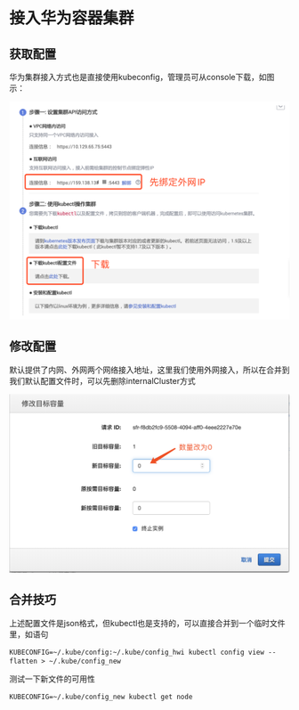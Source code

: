 # 接入华为容器集群

## 获取配置

华为集群接入方式也是直接使用kubeconfig，管理员可从console下载，如图示：

![](../../.gitbook/assets/image%20%2854%29.png)

## 修改配置

默认提供了内网、外网两个网络接入地址，这里我们使用外网接入，所以在合并到我们默认配置文件时，可以先删除internalCluster方式

![](../../.gitbook/assets/image%20%286%29.png)

## 合并技巧

上述配置文件是json格式，但kubectl也是支持的，可以直接合并到一个临时文件里，如语句

```text
KUBECONFIG=~/.kube/config:~/.kube/config_hwi kubectl config view --flatten > ~/.kube/config_new
```

测试一下新文件的可用性

```text
KUBECONFIG=~/.kube/config_new kubectl get node
```



